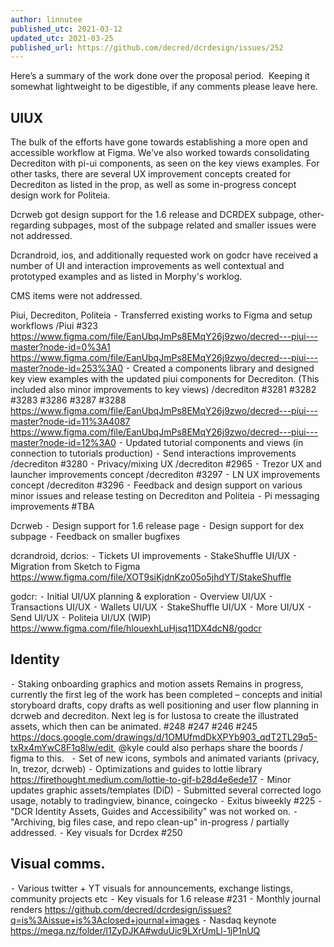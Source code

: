```yaml
---
author: linnutee
published_utc: 2021-03-12
updated_utc: 2021-03-25
published_url: https://github.com/decred/dcrdesign/issues/252
---
```


Here’s a summary of the work done over the proposal period.  Keeping it somewhat lightweight to be digestible, if any comments please leave here.
 
## UIUX

The bulk of the efforts have gone towards establishing a more open and accessible workflow at Figma. We've also worked towards consolidating Decrediton with pi-ui components, as seen on the key views examples. For other tasks, there are several UX improvement concepts created for Decrediton as listed in the prop, as well as some in-progress concept design work for Politeia.

Dcrweb got design support for the 1.6 release and DCRDEX subpage, other-regarding subpages, most of the subpage related and smaller issues were not addressed.

Dcrandroid, ios, and additionally requested work on godcr have received a number of UI and interaction improvements as well contextual and prototyped examples and as listed in Morphy's worklog.

CMS items were not addressed.

Piui, Decrediton, Politeia
⁃ Transferred existing works to Figma and setup workflows
/Piui #323
https://www.figma.com/file/EanUbqJmPs8EMqY26j9zwo/decred---piui---master?node-id=0%3A1
https://www.figma.com/file/EanUbqJmPs8EMqY26j9zwo/decred---piui---master?node-id=253%3A0
⁃ Created a components library and designed key view examples with the updated piui components for Decrediton. (This included also minor improvements to key views) /decrediton #3281 #3282 #3283 #3286 #3287 #3288
https://www.figma.com/file/EanUbqJmPs8EMqY26j9zwo/decred---piui---master?node-id=11%3A4087
https://www.figma.com/file/EanUbqJmPs8EMqY26j9zwo/decred---piui---master?node-id=12%3A0
⁃ Updated tutorial components and views (in connection to tutorials production)
⁃ Send interactions improvements /decrediton #3280
⁃ Privacy/mixing UX /decrediton #2965
⁃ Trezor UX and launcher improvements concept /decrediton #3297
⁃ LN UX improvements concept /decrediton #3296
⁃ Feedback and design support on various minor issues and release testing on Decrediton and Politeia
⁃ Pi messaging improvements #TBA

Dcrweb
⁃ Design support for 1.6 release page
⁃ Design support for dex subpage
⁃ Feedback on smaller bugfixes

dcrandroid, dcrios:
⁃ Tickets UI improvements
⁃ StakeShuffle UI/UX
⁃ Migration from Sketch to Figma
https://www.figma.com/file/XOT9siKjdnKzo05o5jhdYT/StakeShuffle

godcr:
⁃ Initial UI/UX planning & exploration
⁃ Overview UI/UX
⁃ Transactions UI/UX
⁃ Wallets UI/UX
⁃ StakeShuffle UI/UX
⁃ More UI/UX
⁃ Send UI/UX
⁃ Politeia UI/UX (WIP)
https://www.figma.com/file/hlouexhLuHjsq11DX4dcN8/godcr

## Identity

⁃ Staking onboarding graphics and motion assets
Remains in progress, currently the first leg of the work has been completed – concepts and initial storyboard drafts, copy drafts as well positioning and user flow planning in dcrweb and decrediton. Next leg is for lustosa to create the illustrated assets, which then can be animated.
 #248 #247 #246 #245 https://docs.google.com/drawings/d/1OMUfmdDkXPYb903_qdT2TL29q5-txRx4mYwC8F1q8lw/edit 
@kyle could also perhaps share the boords / figma to this.  
⁃ Set of new icons, symbols and animated variants (privacy, ln, trezor, dcrweb)
⁃ Optimizations and guides to lottie library https://firethought.medium.com/lottie-to-gif-b28d4e6ede17
⁃ Minor updates graphic assets/templates (DiD)
⁃ Submitted several corrected logo usage, notably to tradingview, binance, coingecko
⁃ Exitus biweekly #225
⁃ "DCR Identity Assets, Guides and Accessibility" was not worked on.
⁃ "Archiving, big files case, and repo clean-up" in-progress / partially addressed.
⁃ Key visuals for Dcrdex #250

## Visual comms.

⁃ Various twitter + YT visuals for announcements, exchange listings, community projects etc
⁃ Key visuals for 1.6 release #231
⁃ Monthly journal renders https://github.com/decred/dcrdesign/issues?q=is%3Aissue+is%3Aclosed+journal+images
⁃ Nasdaq keynote https://mega.nz/folder/l1ZyDJKA#wduUic9LXrUmLl-1jP1nUQ
